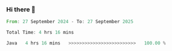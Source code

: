 ### Hi there 👋

<!--START_SECTION:waka-->

```rust
From: 27 September 2024 - To: 27 September 2025

Total Time: 4 hrs 16 mins

Java   4 hrs 16 mins   >>>>>>>>>>>>>>>>>>>>>>>>>   100.00 %
```

<!--END_SECTION:waka-->
